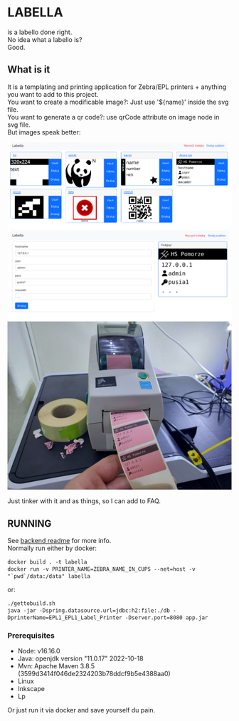 # LABELLA

is a labello done right.  
No idea what a labello is?  
Good.

## What is it

It is a templating and printing application for Zebra/EPL printers + anything you want to add to this project.   
You want to create a modificable image?: Just use '${name}' inside the svg file.  
You want to generate a qr code?: use qrCode attribute on image node in svg file.  
But images speak better:

![LABELLO](./img/ps.png)
![PRINT](./img/print.png)
![PRINTED](./img/PRINTED.jpg)

Just tinker with it and as things, so I can add to FAQ.

## RUNNING

See [backend readme](./backend/README.md) for more info.  
Normally run either by docker:
```
docker build . -t labella
docker run -v PRINTER_NAME=ZEBRA_NAME_IN_CUPS --net=host -v "`pwd`/data:/data" labella
```

or:

```
./gettobuild.sh
java -jar -Dspring.datasource.url=jdbc:h2:file:./db -DprinterName=EPL1_EPL1_Label_Printer -Dserver.port=8080 app.jar
```

### Prerequisites
- Node: v16.16.0
- Java: openjdk version "11.0.17" 2022-10-18
- Mvn: Apache Maven 3.8.5 (3599d3414f046de2324203b78ddcf9b5e4388aa0)
- Linux
- Inkscape
- Lp

Or just run it via docker and save yourself du pain.



